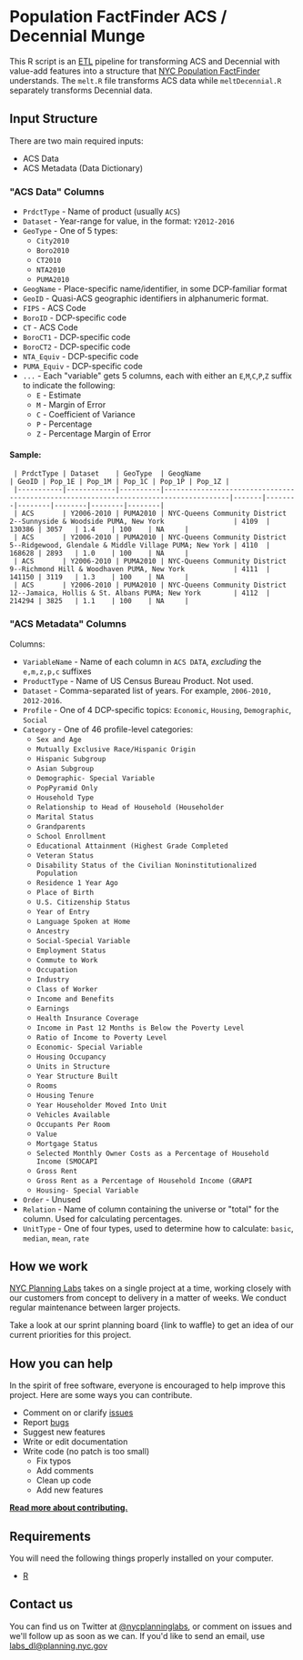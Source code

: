 

# Population FactFinder ACS / Decennial Munge

This R script is an [ETL](https://en.wikipedia.org/wiki/Extract,_transform,_load) pipeline for transforming ACS and Decennial with value-add features into a structure that [NYC Population FactFinder](https://github.com/NYCPlanning/labs-nyc-factfinder) understands. The `melt.R` file transforms ACS data while `meltDecennial.R` separately transforms Decennial data.

## Input Structure

There are two main required inputs:
 - ACS Data
 - ACS Metadata (Data Dictionary)

### "ACS Data" Columns
 - `PrdctType` - Name of product (usually `ACS`)
 - `Dataset` - Year-range for value, in the format: `Y2012-2016`
 - `GeoType` - One of 5 types:
    - `City2010`
    - `Boro2010`
    - `CT2010`
    - `NTA2010`
    - `PUMA2010`
 - `GeogName` - Place-specific name/identifier, in some DCP-familiar format
 - `GeoID` - Quasi-ACS geographic identifiers in alphanumeric format.
 - `FIPS` - ACS Code
 - `BoroID` - DCP-specific code
 - `CT` - ACS Code
 - `BoroCT1` - DCP-specific code
 - `BoroCT2` - DCP-specific code
 - `NTA_Equiv` - DCP-specific code
 - `PUMA_Equiv` - DCP-specific code
 - `...` - Each "variable" gets 5 columns, each with either an `E`,`M`,`C`,`P`,`Z` suffix to indicate the following:
   - `E` - Estimate
   - `M` - Margin of Error
   - `C` - Coefficient of Variance
   - `P` - Percentage
   - `Z` - Percentage Margin of Error


 #### Sample:


     | PrdctType | Dataset    | GeoType  | GeogName                                                                             | GeoID | Pop_1E | Pop_1M | Pop_1C | Pop_1P | Pop_1Z |
     |-----------|------------|----------|--------------------------------------------------------------------------------------|-------|--------|--------|--------|--------|--------|
     | ACS       | Y2006-2010 | PUMA2010 | NYC-Queens Community District 2--Sunnyside & Woodside PUMA, New York                 | 4109  | 130386 | 3057   | 1.4    | 100    | NA     |
     | ACS       | Y2006-2010 | PUMA2010 | NYC-Queens Community District 5--Ridgewood, Glendale & Middle Village PUMA; New York | 4110  | 168628 | 2893   | 1.0    | 100    | NA     |
     | ACS       | Y2006-2010 | PUMA2010 | NYC-Queens Community District 9--Richmond Hill & Woodhaven PUMA, New York            | 4111  | 141150 | 3119   | 1.3    | 100    | NA     |
     | ACS       | Y2006-2010 | PUMA2010 | NYC-Queens Community District 12--Jamaica, Hollis & St. Albans PUMA; New York        | 4112  | 214294 | 3825   | 1.1    | 100    | NA     |


### "ACS Metadata" Columns
Columns:
 - `VariableName` - Name of each column in `ACS DATA`, _excluding_ the `e,m,z,p,c` suffixes
 - `ProductType` - Name of US Census Bureau Product. Not used.
 - `Dataset` - Comma-separated list of years. For example, `2006-2010, 2012-2016`.
 - `Profile` - One of 4 DCP-specific topics: `Economic`, `Housing`, `Demographic`, `Social`
 - `Category` - One of 46 profile-level categories:
   - `Sex and Age`
   - `Mutually Exclusive Race/Hispanic Origin`
   - `Hispanic Subgroup`
   - `Asian Subgroup`
   - `Demographic- Special Variable`
   - `PopPyramid Only`
   - `Household Type`
   - `Relationship to Head of Household (Householder`
   - `Marital Status`
   - `Grandparents`
   - `School Enrollment`
   - `Educational Attainment (Highest Grade Completed`
   - `Veteran Status`
   - `Disability Status of the Civilian Noninstitutionalized Population`
   - `Residence 1 Year Ago`
   - `Place of Birth`
   - `U.S. Citizenship Status`
   - `Year of Entry`
   - `Language Spoken at Home`
   - `Ancestry`
   - `Social-Special Variable`
   - `Employment Status`
   - `Commute to Work`
   - `Occupation`
   - `Industry`
   - `Class of Worker`
   - `Income and Benefits`
   - `Earnings`
   - `Health Insurance Coverage`
   - `Income in Past 12 Months is Below the Poverty Level`
   - `Ratio of Income to Poverty Level`
   - `Economic- Special Variable`
   - `Housing Occupancy`
   - `Units in Structure`
   - `Year Structure Built`
   - `Rooms`
   - `Housing Tenure`
   - `Year Householder Moved Into Unit`
   - `Vehicles Available`
   - `Occupants Per Room`
   - `Value`
   - `Mortgage Status`
   - `Selected Monthly Owner Costs as a Percentage of Household Income (SMOCAPI`
   - `Gross Rent`
   - `Gross Rent as a Percentage of Household Income (GRAPI`
   - `Housing- Special Variable`
 - `Order` - Unused
 - `Relation` - Name of column containing the universe or "total" for the column. Used for calculating percentages.
 - `UnitType` - One of four types, used to determine how to calculate: `basic`, `median`, `mean`, `rate`

## How we work

[NYC Planning Labs](https://planninglabs.nyc) takes on a single project at a time, working closely with our customers from concept to delivery in a matter of weeks.  We conduct regular maintenance between larger projects.  

Take a look at our sprint planning board {link to waffle} to get an idea of our current priorities for this project.

## How you can help

In the spirit of free software, everyone is encouraged to help improve this project.  Here are some ways you can contribute.

- Comment on or clarify [issues](https://github.com/NYCPlanning/labs-factfinder-acs-munge/issues)
- Report [bugs](https://github.com/NYCPlanning/labs-factfinder-acs-munge/issues)
- Suggest new features
- Write or edit documentation
- Write code (no patch is too small)
  - Fix typos
  - Add comments
  - Clean up code
  - Add new features

**[Read more about contributing.](CONTRIBUTING.md)**

## Requirements

You will need the following things properly installed on your computer.

- [R](https://www.r-project.org)

## Contact us

You can find us on Twitter at [@nycplanninglabs](https://twitter.com/nycplanninglabs), or comment on issues and we'll follow up as soon as we can. If you'd like to send an email, use [labs_dl@planning.nyc.gov](mailto:labs_dl@planning.nyc.gov)
